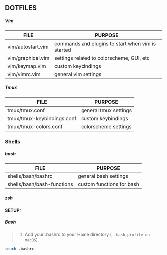 ## DOTFILES

##### Vim
| FILE | PURPOSE |
|---|---|
| vim/autostart.vim | commands and plugins to start when vim is started |
| vim/graphical.vim | settings related to colorscheme, GUI, etc |
| vim/keymap.vim | custom keybindings |
| vim/vimrc.vim | general vim settings |

##### Tmux
| FILE | PURPOSE |
|---|---|
| tmux/tmux.conf | general tmux settings |
| tmux/tmux-keybindings.conf | custom keybindings |
| tmux/tmux-colors.conf | colorscheme settings |

### Shells

##### bash
| FILE | PURPOSE |
|---|---|
| shells/bash/bashrc | general bash settings |
| shells/bash/bash-functions | custom functions for bash |

##### zsh

#### SETUP:

##### Bash

> 1) Add your .bashrc to your Home directory (` .bash_profile on macOS`)

```bash
touch .bashrc
```
